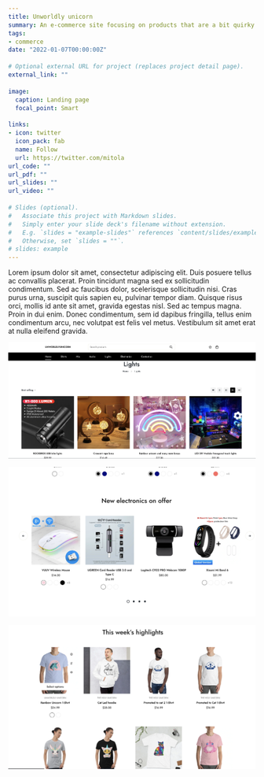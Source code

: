 ```yaml
---
title: Unworldly unicorn
summary: An e-commerce site focusing on products that are a bit quirky but at all times unicorny! 
tags:
- commerce
date: "2022-01-07T00:00:00Z"

# Optional external URL for project (replaces project detail page).
external_link: ""

image:
  caption: Landing page
  focal_point: Smart

links:
- icon: twitter
  icon_pack: fab
  name: Follow
  url: https://twitter.com/mitola
url_code: ""
url_pdf: ""
url_slides: ""
url_video: ""

# Slides (optional).
#   Associate this project with Markdown slides.
#   Simply enter your slide deck's filename without extension.
#   E.g. `slides = "example-slides"` references `content/slides/example-slides.md`.
#   Otherwise, set `slides = ""`.
# slides: example
---
```




Lorem ipsum dolor sit amet, consectetur adipiscing elit. Duis posuere tellus ac convallis placerat. Proin tincidunt magna sed ex sollicitudin condimentum. Sed ac faucibus dolor, scelerisque sollicitudin nisi. Cras purus urna, suscipit quis sapien eu, pulvinar tempor diam. Quisque risus orci, mollis id ante sit amet, gravida egestas nisl. Sed ac tempus magna. Proin in dui enim. Donec condimentum, sem id dapibus fringilla, tellus enim condimentum arcu, nec volutpat est felis vel metus. Vestibulum sit amet erat at nulla eleifend gravida.

![shop](shop.png "")

![unicorn](unicorn.png "")

![unworldy](unworldy.png "")